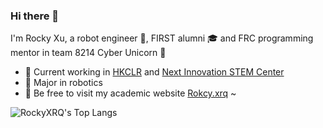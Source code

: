 ### Hi there 👋

I'm Rocky Xu, a robot engineer 🤖, FIRST alumni 🎓 and FRC programming mentor in team 8214 Cyber Unicorn 🦄

- 🔭 Current working in [HKCLR](https://hkclr.hk/) and [Next Innovation STEM Center](https://github.com/FRCNextInnovation)
- 🌱 Major in robotics
- 💌 Be free to visit my academic website [Rokcy.xrq](https://www.rocky-xrq.com) ~

![RockyXRQ's Top Langs](https://github-readme-stats.vercel.app/api/top-langs/?username=RockyXRQ&layout=compact)

